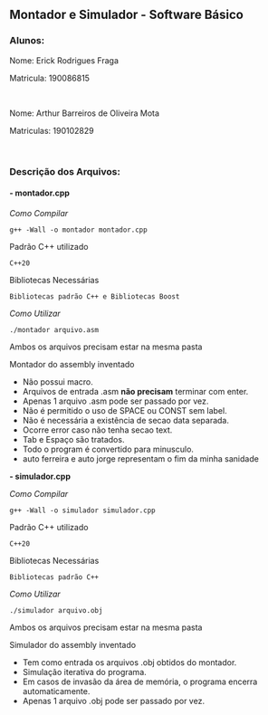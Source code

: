 ## Montador e Simulador - Software Básico

### Alunos:

Nome: Erick Rodrigues Fraga

Matricula: 190086815

  
 

Nome: Arthur Barreiros de Oliveira Mota

Matriculas: 190102829

  
 

### Descrição dos Arquivos:

#### \- montador.cpp

_Como Compilar_

```plaintext
g++ -Wall -o montador montador.cpp
```

Padrão C++ utilizado

```plaintext
C++20
```

Bibliotecas Necessárias

```plaintext
Bibliotecas padrão C++ e Bibliotecas Boost 
```

_Como Utilizar_
```plaintext
./montador arquivo.asm
```
Ambos os arquivos precisam estar na mesma pasta

Montador do assembly inventado

*   Não possui macro.
*   Arquivos de entrada .asm **não precisam** terminar com enter.
*	Apenas 1 arquivo .asm pode ser passado por vez.
*   Não é permitido o uso de SPACE ou CONST sem label.
*   Não é necessária a existência de secao data separada.
*   Ocorre error caso não tenha secao text.
*   Tab e Espaço são tratados.
*   Todo o program é convertido para minusculo.
*   auto ferreira e auto jorge representam o fim da minha sanidade

**\- simulador.cpp**

_Como Compilar_

```plaintext
g++ -Wall -o simulador simulador.cpp
```

Padrão C++ utilizado

```plaintext
C++20
```

Bibliotecas Necessárias

```plaintext
Bibliotecas padrão C++
```

_Como Utilizar_
```plaintext
./simulador arquivo.obj
```
Ambos os arquivos precisam estar na mesma pasta

Simulador do assembly inventado

*	Tem como entrada os arquivos .obj obtidos do montador.
*   Simulação iterativa do programa.
*   Em casos de invasão da área de memória, o programa encerra automaticamente.
*   Apenas 1 arquivo .obj pode ser passado por vez.
